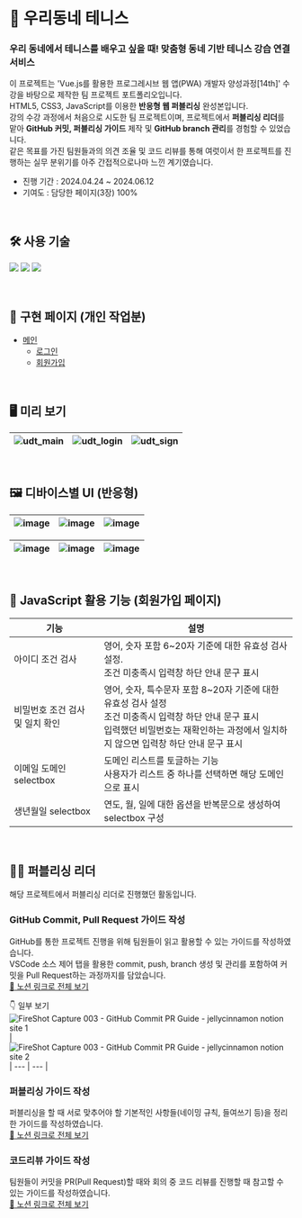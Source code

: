 # 🎾 우리동네 테니스

### 우리 동네에서 테니스를 배우고 싶을 때! 맞춤형 동네 기반 테니스 강습 연결 서비스

이 프로젝트는 'Vue.js를 활용한 프로그레시브 웹 앱(PWA) 개발자 양성과정[14th]' 수강을 바탕으로 제작한 팀 프로젝트 포트폴리오입니다. <br>
HTML5, CSS3, JavaScript를 이용한 **반응형 웹 퍼블리싱** 완성본입니다. <br>
강의 수강 과정에서 처음으로 시도한 팀 프로젝트이며, 프로젝트에서 **퍼블리싱 리더**를 맡아 **GitHub 커밋, 퍼블리싱 가이드** 제작 및 **GitHub branch 관리**를 경험할 수 있었습니다. <br>
같은 목표를 가진 팀원들과의 의견 조율 및 코드 리뷰를 통해 여럿이서 한 프로젝트를 진행하는 실무 분위기를 아주 간접적으로나마 느낀 계기였습니다.<br>

- 진행 기간 : 2024.04.24 ~ 2024.06.12
- 기여도 : 담당한 페이지(3장) 100%


<br>


## 🛠️ 사용 기술
![](https://img.shields.io/badge/HTML5-E34F26?style=for-the-badge&logo=html5&logoColor=white)
![](https://img.shields.io/badge/CSS3-1572B6?style=for-the-badge&logo=css3&logoColor=white)
![](https://img.shields.io/badge/JavaScript-F7DF1E?style=for-the-badge&logo=JavaScript&logoColor=white)

<br>

## 📑 구현 페이지 (개인 작업분)
- [메인](https://udtennis.github.io/udt_project/test/html/main.html)
  - [로그인](https://udtennis.github.io/udt_project/test/html/login.html)
  - [회원가입](https://udtennis.github.io/udt_project/test/html/signin.html)

<br>

## 🖥️ 미리 보기 

![udt_main](https://github.com/user-attachments/assets/cd48bb4a-e083-4a40-a1b8-64b4418737a2) | ![udt_login](https://github.com/user-attachments/assets/e5fe591b-1e2b-4548-80eb-70a76848cbda) | ![udt_sign](https://github.com/user-attachments/assets/4fca1182-622e-45b2-86c4-782005b59799)
--- | --- | --- |

<br>

## 🖼️ 디바이스별 UI (반응형)

![image](https://github.com/user-attachments/assets/9729f4de-7a75-402e-8c66-554c61c5ebe6) | ![image](https://github.com/user-attachments/assets/07d623bc-3c57-45ef-b06f-df36705d0192) | ![image](https://github.com/user-attachments/assets/7df51f0e-5a0a-4441-807f-3a89cf624072)
--- | --- | --- |

![image](https://github.com/user-attachments/assets/53d0c9e8-9c15-4788-b074-952c54167348) | ![image](https://github.com/user-attachments/assets/dab9cdf4-f8f4-4629-9ab9-64d782839e34) | ![image](https://github.com/user-attachments/assets/2ba19862-850e-47de-81bc-8bd4ac18f94d)
--- | --- | --- |

<br>

## 🔎 JavaScript 활용 기능 (회원가입 페이지)

| 기능 | 설명 |
| --- | --- |
| 아이디 조건 검사 | 영어, 숫자 포함 6~20자 기준에 대한 유효성 검사 설정. <br> 조건 미충족시 입력창 하단 안내 문구 표시 |
| 비밀번호 조건 검사 및 일치 확인 | 영어, 숫자, 특수문자 포함 8~20자 기준에 대한 유효성 검사 설정 <br> 조건 미충족시 입력창 하단 안내 문구 표시 <br> 입력했던 비밀번호는 재확인하는 과정에서 일치하지 않으면 입력창 하단 안내 문구 표시 |
| 이메일 도메인 selectbox | 도메인 리스트를 토글하는 기능 <br> 사용자가 리스트 중 하나를 선택하면 해당 도메인으로 표시 |
| 생년월일 selectbox | 연도, 월, 일에 대한 옵션을 반복문으로 생성하여 selectbox 구성 |

<br>

## 🙋‍♀️ 퍼블리싱 리더

해당 프로젝트에서 퍼블리싱 리더로 진행했던 활동입니다. <br>

### GitHub Commit, Pull Request 가이드 작성

GitHub를 통한 프로젝트 진행을 위해 팀원들이 읽고 활용할 수 있는 가이드를 작성하였습니다. <br>
VSCode 소스 제어 탭을 활용한 commit, push, branch 생성 및 관리를 포함하여 커밋을 Pull Request하는 과정까지를 담았습니다. <br>
[📂 노션 링크로 전체 보기](https://jellycinnamon.notion.site/GitHub-Commit-PR-Guide-2b0ea0294ba04d66951dbd31b7dc83f7)

👇 일부 보기
![FireShot Capture 003 - GitHub Commit   PR Guide - jellycinnamon notion site 1](https://github.com/user-attachments/assets/3511014b-fba7-4f88-ac4f-281d86a2d7f4) | ![FireShot Capture 003 - GitHub Commit   PR Guide - jellycinnamon notion site 2](https://github.com/user-attachments/assets/21ff551c-b21b-408f-9dfe-095ce8e13791)
| --- | --- |


### 퍼블리싱 가이드 작성

퍼블리싱을 할 때 서로 맞추어야 할 기본적인 사항들(네이밍 규칙, 들여쓰기 등)을 정리한 가이드를 작성하였습니다. <br>
[📂 노션 링크로 전체 보기](https://jellycinnamon.notion.site/0de42d6209cc4fa3919dbaf6c4227ce4)


### 코드리뷰 가이드 작성

팀원들이 커밋을 PR(Pull Request)할 때와 회의 중 코드 리뷰를 진행할 때 참고할 수 있는 가이드를 작성하였습니다. <br>
[📂 노션 링크로 전체 보기](https://jellycinnamon.notion.site/477cb7eb212e4dcc8f21dbd9e1ebb7ec)




